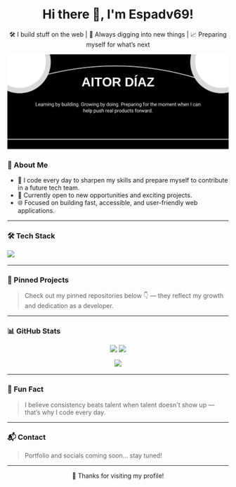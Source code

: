 <h1 align="center">Hi there 👋, I'm Espadv69!</h1>
<p align="center">
 🛠️ I build stuff on the web | 🔎 Always digging into new things | 📈 Preparing myself for what’s next
</p>

<p align="center">
 <img src="bg.png" alt="background with some data about me" />
</p>

### 🌱 About Me

- 🧠 I code every day to sharpen my skills and prepare myself to contribute in a future tech team.
- 🔭 Currently open to new opportunities and exciting projects.
- 🌐 Focused on building fast, accessible, and user-friendly web applications.

---

### 🛠 Tech Stack

<p align="left">
  <img src="https://skillicons.dev/icons?i=html,css,tailwind,javascript,react,nodejs,mongodb" />
</p>

---

### 📌 Pinned Projects

> Check out my pinned repositories below 👇 — they reflect my growth and dedication as a developer.

---

### 📊 GitHub Stats

<p align="center">
  <img height="150" src="https://github-readme-streak-stats.herokuapp.com/?user=Espadv69&theme=tokyonight" />
  <img height="150" src="https://github-readme-stats.vercel.app/api/top-langs/?username=Espadv69&layout=compact&theme=tokyonight" />
</p>

<p align="center">
  <img width="500" src="https://github-readme-stats.vercel.app/api?username=Espadv69&show_icons=true&theme=tokyonight" />
</p>


---

### 🧠 Fun Fact

> I believe consistency beats talent when talent doesn't show up — that’s why I code every day.

---

### 📬 Contact

> Portfolio and socials coming soon... stay tuned!

---

<p align="center">
  💖 Thanks for visiting my profile!
</p>
